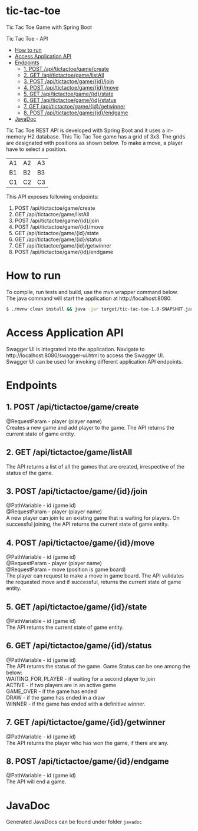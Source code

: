 # tic-tac-toe
Tic Tac Toe Game with Spring Boot

Tic Tac Toe - API

<!-- TOC depthFrom:1 depthTo:6 withLinks:1 updateOnSave:1 orderedList:0 -->

- [How to run](#how-to-run)
- [Access Application API](#access-application-api)
- [Endpoints](#endpoints)
	- [1. POST /api/tictactoe/game/create](#1-post-apitictactoegamecreate)
	- [2. GET /api/tictactoe/game/listAll](#2-get-apitictactoegamelistall)
	- [3. POST /api/tictactoe/game/{id}/join](#3-post-apitictactoegameidjoin)
	- [4. POST /api/tictactoe/game/{id}/move](#4-post-apitictactoegameidmove)
	- [5. GET /api/tictactoe/game/{id}/state](#5-get-apitictactoegameidstate)
	- [6. GET /api/tictactoe/game/{id}/status](#6-get-apitictactoegameidstatus)
	- [7. GET /api/tictactoe/game/{id}/getwinner](#7-get-apitictactoegameidgetwinner)
	- [8. POST /api/tictactoe/game/{id}/endgame](#8-post-apitictactoegameidendgame)
- [JavaDoc](#javadoc)

<!-- /TOC -->

Tic Tac Toe REST API is developed with Spring Boot and it uses a in-memory H2 database.
This Tic Tac Toe game has a grid of 3x3. The grids are designated with positions as shown below. To make a move, a player have to select a position.  

|     |     |     |
| --- | --- | --- |
| A1  | A2  | A3  |
| B1  | B2  | B3  |
| C1  | C2  | C3  |


This API exposes following endpoints:

 1. POST /api/tictactoe/game/create
 2. GET /api/tictactoe/game/listAll
 3. POST /api/tictactoe/game/{id}/join
 4. POST /api/tictactoe/game/{id}/move
 5. GET /api/tictactoe/game/{id}/state
 6. GET /api/tictactoe/game/{id}/status
 7. GET /api/tictactoe/game/{id}/getwinner
 8. POST /api/tictactoe/game/{id}/endgame
 
# How to run
To compile, run tests and build, use the mvn wrapper command below.  
The java command will start the application at http://localhost:8080.

```bash
$ ./mvnw clean install && java -jar target/tic-tac-toe-1.0-SNAPSHOT.jar
```

# Access Application API
Swagger UI is integrated into the application. Navigate to http://localhost:8080/swagger-ui.html to access the Swagger UI.  
Swagger UI can be used for invoking different application API endpoints.

# Endpoints

## 1. POST /api/tictactoe/game/create
@RequestParam - player (player name)  
Creates a new game and add player to the game. The API returns the current state of game entity.
 
## 2. GET /api/tictactoe/game/listAll
The API returns a list of all the games that are created, irrespective of the status of the game.

## 3. POST /api/tictactoe/game/{id}/join
@PathVariable - id (game id)  
@RequestParam - player (player name)  
A new player can join to an existing game that is waiting for players. On successful joining, the API returns the current state of game entity.

## 4. POST /api/tictactoe/game/{id}/move
@PathVariable - id (game id)  
@RequestParam - player (player name)  
@RequestParam - move (position is game board)  
The player can request to make a move in game board. The API validates the requested move and if successful, returns the current state of game entity.

## 5. GET /api/tictactoe/game/{id}/state
@PathVariable - id (game id)  
The API returns the current state of game entity.

## 6. GET /api/tictactoe/game/{id}/status
@PathVariable - id (game id)  
The API returns the status of the game. Game Status can be one among the below:  
WAITING_FOR_PLAYER  - if waiting for a second player to join  
ACTIVE              - if two players are in an active game  
GAME_OVER           - if the game has ended  
DRAW                - if the game has ended in a draw  
WINNER              - if the game has ended with a definitive winner.

## 7. GET /api/tictactoe/game/{id}/getwinner
@PathVariable - id (game id)  
The API returns the player who has won the game, if there are any.

## 8. POST /api/tictactoe/game/{id}/endgame
@PathVariable - id (game id)  
The API will end a game.

# JavaDoc
Generated JavaDocs can be found under folder `javadoc`




